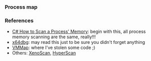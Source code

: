 ### Process map

### References
 - [C# How to Scan a Process' Memory](https://codingvision.net/security/c-how-to-scan-a-process-memory): begin with this, all process memory scanning are the same, really!!!
 - [x64dbg](https://github.com/x64dbg/x64dbg/blob/development/src/dbg/memory.cpp): may read this just to be sure you didn't forget anything
 - [VMMap](https://james-ross.co.uk/projects/vmmap): where I've stolen some code ;)
 - Others: [XenoScan](https://github.com/nickcano/XenoScan), [HyperScan](https://guidedhacking.com/threads/hyperscan-fast-vast-memory-scanner.9659/)